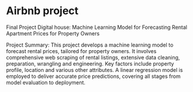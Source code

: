# Airbnb project

Final Project Digital house: Machine Learning Model for Forecasting Rental Apartment Prices for Property Owners

Project Summary:
This project develops a machine learning model to forecast rental prices, tailored for property owners. It involves comprehensive web scraping of rental listings, extensive data cleaning, preparation, wrangling and engineering. Key factors include property profile, location and various other attributes. A linear regression model is employed to deliver accurate price predictions, covering all stages from model evaluation to deployment.